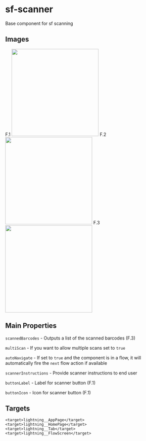 # sf-scanner
Base component for sf scanning

## Images
F.1 <img src="https://user-images.githubusercontent.com/36901822/164031071-1a23dd52-0c28-4f1b-9f60-649f5a69d167.PNG" width="275">&nbsp;F.2<img src="https://user-images.githubusercontent.com/36901822/164031147-254f107c-2964-4a5d-876b-eb3d81a791bc.PNG" width="275">&nbsp;F.3<img src="https://user-images.githubusercontent.com/36901822/164031402-d7d8f516-c503-4039-8b95-aabc58c8b523.png" width="275">

## Main Properties
``` scannedBarcodes ``` - Outputs a list of the scanned barcodes (F.3)

``` multiScan ``` - If you want to allow multiple scans set to ```true```

``` autoNavigate ``` - If set to ``` true ``` and the component is in a flow, it will automatically fire the ```next``` flow action if available 

``` scannerInstructions ``` - Provide scanner instructions to end user

``` buttonLabel ``` - Label for scanner button (F.1)

``` buttonIcon ``` - Icon for scanner button (F.1)

## Targets
```
<target>lightning__AppPage</target>
<target>lightning__HomePage</target>
<target>lightning__Tab</target>
<target>lightning__FlowScreen</target>
```
